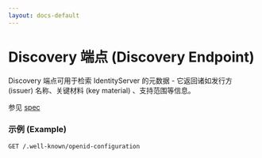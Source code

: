 ```yaml
---
layout: docs-default
---
```


# Discovery 端点 (Discovery Endpoint)

Discovery 端点可用于检索 IdentityServer 的元数据 - 它返回诸如发行方 (issuer) 名称、关键材料 (key material) 、支持范围等信息。

参见 [spec](http://openid.net/specs/openid-connect-discovery-1_0.html)

### 示例 (Example)

```
GET /.well-known/openid-configuration
```